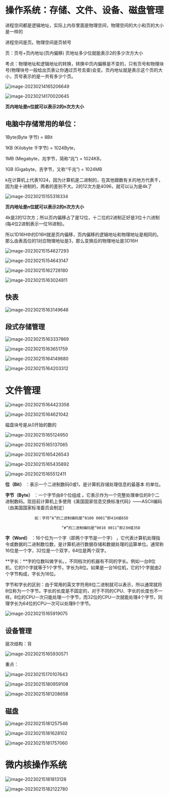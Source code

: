 # 操作系统：存储、文件、设备、磁盘管理

进程空间都是逻辑地址，实际上内存里面是物理空间，物理空间的大小和页的大小是一样的

进程空间是页。物理空间是页帧号

页：页号+页内地址(页内偏移)      页地址多少位就能表示2的多少次方大小

考点：物理地址和逻辑地址的转换，转换中页内偏移是不变的，只有页号和物理块号(物理块号一般给出页表让你通过页号去查)会变。页内地址就是表示这个页的大小，页号表示的是一共有多少个页。



![image-20230214165206649](day-05.assets/image-20230214165206649.png)



![image-20230214170020645](day-05.assets/image-20230214170020645.png)





**页内地址是n位就可以表示2的n次方大小**

## 电脑中存储常用的单位：

1Byte(Byte 字节) = 8Bit

1KB (Kilobyte 千字节) = 1024Byte，

1MB (Megabyte，兆字节，简称“兆”) = 1024KB，

1GB (Gigabyte，吉字节，又称“千兆”) = 1024MB



k在计算机上代表1024，因为计算机是二进制的，在其他跟数有关的地方代表千，因为是十进制的，两者的差别不大。2的12次方是4096，就可以认为是4k了

![image-20230215155318334](day-05.assets/image-20230215155318334.png)



**页内地址是n位就可以表示2的n次方大小**

4k是2的12次方；所以页内偏移占了是12位，十二位的2进制正好是3位十六进制(每4位2进制表示一位16进制)。

所以1D16H中的D16H就是页内偏移，页内偏移的逻辑地址和物理地址是相同的。那么由表高位的1对应物理地址是3，那么变换后的物理地址是3D16H

![image-20230215154627293](day-05.assets/image-20230215154627293.png)



![image-20230215154643147](day-05.assets/image-20230215154643147.png)



![image-20230215162728180](day-05.assets/image-20230215162728180.png)





![image-20230215163024811](day-05.assets/image-20230215163024811.png)







## 快表

![image-20230215163149646](day-05.assets/image-20230215163149646.png)





## 段式存储管理



![image-20230215163337869](day-05.assets/image-20230215163337869.png)





![image-20230215163651759](day-05.assets/image-20230215163651759.png)









![image-20230215164149680](day-05.assets/image-20230215164149680.png)





![image-20230215164203312](day-05.assets/image-20230215164203312.png)









# 文件管理

![image-20230215164423358](day-05.assets/image-20230215164423358.png)

 



![image-20230215164621042](day-05.assets/image-20230215164621042.png)



磁盘块号是从0开始的数的

![image-20230215165124950](day-05.assets/image-20230215165124950.png)









![image-20230215165137065](day-05.assets/image-20230215165137065.png)







![image-20230215165426543](day-05.assets/image-20230215165426543.png)







![image-20230215165435892](day-05.assets/image-20230215165435892.png)











![image-20230215165512411](day-05.assets/image-20230215165512411.png)





**位（Bit）** ：表示一个二进制数码0或1，是计算机存储处理信息的最基本 的单位。

**字节（Byte）** ：一个字节由8个位组成 。它表示作为一个完整处理单位的8个二进制数码。现目前计算机上多使用《美国国家信息交换标准代码》——ASCII编码（由美国国家标准委员会制定）

                 如：字符“A”的二进制编码是“0100 0001”即41H或65D
    
                             “#”的二进制编码是“0010 0011”即23H或35D

**字（Word）** ：16个位为一个字（即两个字节是一个字） ，它代表计算机处理指令或数据的二进制数位数，是计算机进行数据存储和数据处理的运算单位。通常称16位是一个字，32位是一个双字，64位是两个双字。

 

**字长：**字的位数叫做字长。，不同档次的机器有不同的字长。例如一台8位机，它的1个字就等于1个字节，字长为8位。如果是一台16位机，它的1个字就由2个字节构成，字长为16位。

 

字节和字长的区别：由于常用的英文字符用8位二进制就可以表示，所以通常就将8位称为一个字节。字长的长度是不固定的，对于不同的CPU、字长的长度也不一样。8位的CPU一次只能处理一个字节，而32位的CPU一次就能处理4个字节，同理字长为64位的CPU一次可以处理8个字节。



![image-20230215165919075](day-05.assets/image-20230215165919075.png)







## 设备管理

层次结构：背

![image-20230215165930571](day-05.assets/image-20230215165930571.png)





重点：



![image-20230215170107643](day-05.assets/image-20230215170107643.png)







![image-20230215180959108](day-05.assets/image-20230215180959108.png)



![image-20230215181208658](day-05.assets/image-20230215181208658.png)





## 磁盘

![image-20230215181257546](day-05.assets/image-20230215181257546.png)





![image-20230215181628102](day-05.assets/image-20230215181628102.png)



 ![image-20230215181757060](day-05.assets/image-20230215181757060.png)





# 微内核操作系统



![image-20230215181813128](day-05.assets/image-20230215181813128.png)







![image-20230215182122780](day-05.assets/image-20230215182122780.png)
















